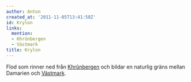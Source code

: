 ```yaml
---
author: Anton
created_at: '2011-11-05T13:41:58Z'
id: Krylon
links:
  mention:
  - Khrûnbergen
  - Västmark
title: Krylon
---
```


Flod som rinner ned från [Khrûnbergen] och bildar en naturlig gräns mellan Damarien och [Västmark].

  [Khrûnbergen]: Khrûnbergen
  [Västmark]: Västmark
